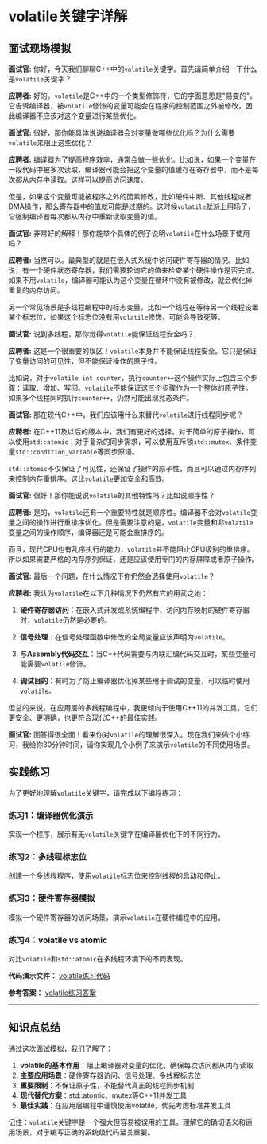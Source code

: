 # volatile关键字详解

## 面试现场模拟

**面试官:** 你好，今天我们聊聊C++中的`volatile`关键字。首先请简单介绍一下什么是`volatile`关键字？

**应聘者:** 好的。`volatile`是C++中的一个类型修饰符，它的字面意思是"易变的"。它告诉编译器，被`volatile`修饰的变量可能会在程序的控制范围之外被修改，因此编译器不应该对这个变量进行某些优化。

**面试官:** 很好，那你能具体说说编译器会对变量做哪些优化吗？为什么需要`volatile`来阻止这些优化？

**应聘者:** 编译器为了提高程序效率，通常会做一些优化。比如说，如果一个变量在一段代码中被多次读取，编译器可能会把这个变量的值缓存在寄存器中，而不是每次都从内存中读取。这样可以提高访问速度。

但是，如果这个变量可能被程序之外的因素修改，比如硬件中断、其他线程或者DMA操作，那么寄存器中的值就可能是过期的。这时候`volatile`就派上用场了，它强制编译器每次都从内存中重新读取变量的值。

**面试官:** 非常好的解释！那你能举个具体的例子说明`volatile`在什么场景下使用吗？

**应聘者:** 当然可以。最典型的就是在嵌入式系统中访问硬件寄存器的情况。比如说，有一个硬件状态寄存器，我们需要轮询它的值来检查某个硬件操作是否完成。如果不用`volatile`，编译器可能认为这个变量在循环中没有被修改，就会优化掉重复的内存访问。

另一个常见场景是多线程编程中的标志变量。比如一个线程在等待另一个线程设置某个标志位，如果这个标志位没有用`volatile`修饰，可能会导致死等。

**面试官:** 说到多线程，那你觉得`volatile`能保证线程安全吗？

**应聘者:** 这是一个很重要的误区！`volatile`本身并不能保证线程安全。它只是保证了变量访问的可见性，但不能保证操作的原子性。

比如说，对于`volatile int counter`，执行`counter++`这个操作实际上包含三个步骤：读取、增加、写回。`volatile`不能保证这三个步骤作为一个整体的原子性。如果多个线程同时执行`counter++`，仍然可能出现竞态条件。

**面试官:** 那在现代C++中，我们应该用什么来替代`volatile`进行线程同步呢？

**应聘者:** 在C++11及以后的版本中，我们有更好的选择。对于简单的原子操作，可以使用`std::atomic`；对于复杂的同步需求，可以使用互斥锁`std::mutex`、条件变量`std::condition_variable`等同步原语。

`std::atomic`不仅保证了可见性，还保证了操作的原子性，而且可以通过内存序列来控制内存重排序。这比`volatile`更加安全和高效。

**面试官:** 很好！那你能说说`volatile`的其他特性吗？比如说顺序性？

**应聘者:** 是的，`volatile`还有一个重要特性就是顺序性。编译器不会对`volatile`变量之间的操作进行重排序优化。但是需要注意的是，`volatile`变量和非`volatile`变量之间的操作顺序，编译器还是可能会重排序的。

而且，现代CPU也有乱序执行的能力，`volatile`并不能阻止CPU级别的重排序。所以如果需要严格的内存序列保证，还是应该使用专门的内存屏障或者原子操作。

**面试官:** 最后一个问题，在什么情况下你仍然会选择使用`volatile`？

**应聘者:** 我认为`volatile`在以下几种情况下仍然有它的用武之地：

1. **硬件寄存器访问**：在嵌入式开发或系统编程中，访问内存映射的硬件寄存器时，`volatile`仍然是必要的。

2. **信号处理**：在信号处理函数中修改的全局变量应该声明为`volatile`。

3. **与Assembly代码交互**：当C++代码需要与内联汇编代码交互时，某些变量可能需要`volatile`修饰。

4. **调试目的**：有时为了防止编译器优化掉某些用于调试的变量，可以临时使用`volatile`。

但总的来说，在应用层的多线程编程中，我更倾向于使用C++11的并发工具，它们更安全、更明确，也更符合现代C++的最佳实践。

**面试官:** 回答得很全面！看来你对`volatile`的理解很深入。现在我们来做个小练习，我给你30分钟时间，请你实现几个小例子来演示`volatile`的不同使用场景。

## 实践练习

为了更好地理解`volatile`关键字，请完成以下编程练习：

### 练习1：编译器优化演示
实现一个程序，展示有无`volatile`关键字在编译器优化下的不同行为。

### 练习2：多线程标志位
创建一个多线程程序，使用`volatile`标志位来控制线程的启动和停止。

### 练习3：硬件寄存器模拟
模拟一个硬件寄存器的访问场景，演示`volatile`在硬件编程中的应用。

### 练习4：volatile vs atomic
对比`volatile`和`std::atomic`在多线程环境下的不同表现。

**代码演示文件：** [volatile练习代码](../.CodeReference/volatile/volatile_demo.cpp)

**参考答案：** [volatile练习答案](../.CodeReference/demo/Solution/volatile_demo_solution.cpp)

---

## 知识点总结

通过这次面试模拟，我们了解了：

1. **volatile的基本作用**：阻止编译器对变量的优化，确保每次访问都从内存读取
2. **主要应用场景**：硬件寄存器访问、信号处理、多线程标志位
3. **重要限制**：不保证原子性，不能替代真正的线程同步机制
4. **现代替代方案**：std::atomic、mutex等C++11并发工具
5. **最佳实践**：在应用层编程中谨慎使用volatile，优先考虑标准并发工具

记住：`volatile`关键字是一个强大但容易被误用的工具。理解它的确切语义和适用场景，对于编写正确的系统级代码至关重要。
